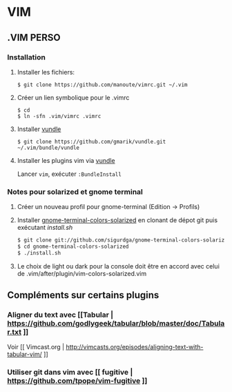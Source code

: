 VIM
===

.VIM PERSO
----------

### Installation


1. Installer les fichiers:

     ```
     $ git clone https://github.com/manoute/vimrc.git ~/.vim
     ```

2. Créer un lien symbolique pour le .vimrc  

    ```
    $ cd
    $ ln -sfn .vim/vimrc .vimrc
    ```

3. Installer [vundle](https://github.com/gmarik/vundle)

    ```
    $ git clone https://github.com/gmarik/vundle.git ~/.vim/bundle/vundle
    ```

4. Installer les plugins vim via [vundle](https://github.com/gmarik/vundle)

    Lancer `vim`, exécuter `:BundleInstall` 

### Notes pour solarized et gnome terminal

1. Créer un nouveau profil pour gnome-terminal (Edition -> Profils)

2. Installer [gnome-terminal-colors-solarized](https://github.com/sigurdga/gnome-terminal-colors-solarized) en clonant de dépot git puis exécutant
*install.sh*

    ```bash
    $ git clone git://github.com/sigurdga/gnome-terminal-colors-solarized.git
    $ cd gnome-terminal-colors-solarized
    $ ./install.sh
    ```

4. Le choix de light ou dark pour la console doit être en accord avec celui de .vim/after/plugin/vim-colors-solarized.vim

Compléments sur certains plugins
--------------------------------

### Aligner du text avec [[Tabular | https://github.com/godlygeek/tabular/blob/master/doc/Tabular.txt ]]

Voir [[ Vimcast.org | http://vimcasts.org/episodes/aligning-text-with-tabular-vim/ ]]

### Utiliser git dans vim avec [[ fugitive | https://github.com/tpope/vim-fugitive ]]
